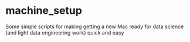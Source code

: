 # machine_setup
Some simple scripts for making getting a new Mac ready for data science (and light data engineering work) quick and easy
